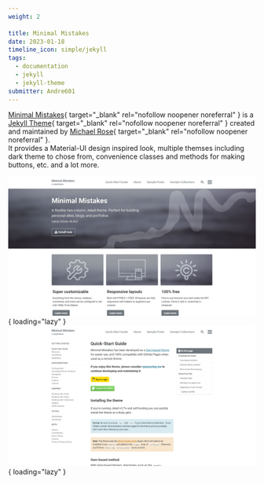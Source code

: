 ```yaml
---
weight: 2

title: Minimal Mistakes
date: 2023-01-18
timeline_icon: simple/jekyll
tags:
  - documentation
  - jekyll
  - jekyll-theme
submitter: Andre601
---
```


[Minimal Mistakes][mmistakes]{ target="_blank" rel="nofollow noopener noreferral" } is a [Jekyll Theme][jekyll]{ target="_blank" rel="nofollow noopener noreferral" } created and maintained by [Michael Rose][michael]{ target="_blank" rel="nofollow noopener noreferral" }.<br>
It provides a Material-UI design inspired look, multiple themses including dark theme to chose from, convenience classes and methods for making buttons, etc. and a lot more.

![frontpage](/assets/images/mmistakes/frontpage.png "The frontpage of the minimal mistakes documentation."){ loading="lazy" }
![docs](/assets/images/mmistakes/docs.png "A small preview of the docs from Minimal mistakes."){ loading="lazy" }

[mmistakes]: https://mmistakes.github.io/minimal-mistakes/
[jekyll]: https://jekyllrb.com
[michael]: https://github.com/mmistakes